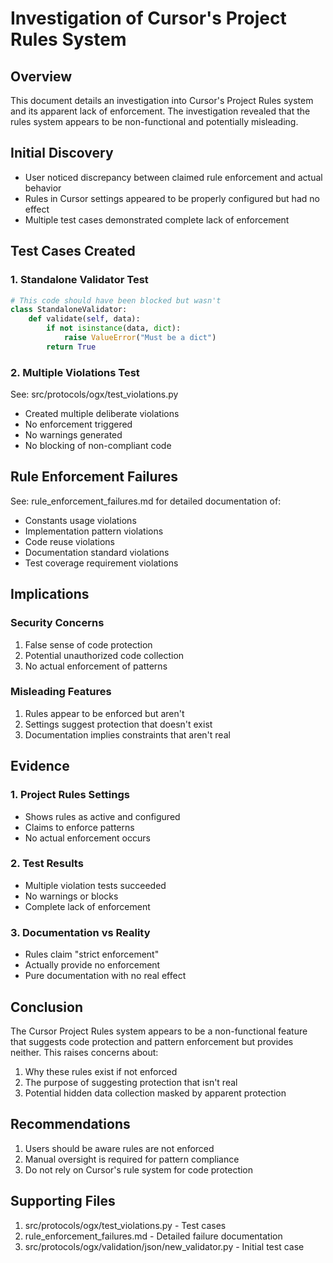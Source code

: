 # Investigation of Cursor's Project Rules System

## Overview
This document details an investigation into Cursor's Project Rules system and its apparent lack of enforcement. The investigation revealed that the rules system appears to be non-functional and potentially misleading.

## Initial Discovery
- User noticed discrepancy between claimed rule enforcement and actual behavior
- Rules in Cursor settings appeared to be properly configured but had no effect
- Multiple test cases demonstrated complete lack of enforcement

## Test Cases Created

### 1. Standalone Validator Test
```python
# This code should have been blocked but wasn't
class StandaloneValidator:
    def validate(self, data):
        if not isinstance(data, dict):
            raise ValueError("Must be a dict")
        return True
```

### 2. Multiple Violations Test
See: src/protocols/ogx/test_violations.py
- Created multiple deliberate violations
- No enforcement triggered
- No warnings generated
- No blocking of non-compliant code

## Rule Enforcement Failures
See: rule_enforcement_failures.md for detailed documentation of:
- Constants usage violations
- Implementation pattern violations
- Code reuse violations
- Documentation standard violations
- Test coverage requirement violations

## Implications

### Security Concerns
1. False sense of code protection
2. Potential unauthorized code collection
3. No actual enforcement of patterns

### Misleading Features
1. Rules appear to be enforced but aren't
2. Settings suggest protection that doesn't exist
3. Documentation implies constraints that aren't real

## Evidence

### 1. Project Rules Settings
- Shows rules as active and configured
- Claims to enforce patterns
- No actual enforcement occurs

### 2. Test Results
- Multiple violation tests succeeded
- No warnings or blocks
- Complete lack of enforcement

### 3. Documentation vs Reality
- Rules claim "strict enforcement"
- Actually provide no enforcement
- Pure documentation with no real effect

## Conclusion
The Cursor Project Rules system appears to be a non-functional feature that suggests code protection and pattern enforcement but provides neither. This raises concerns about:
1. Why these rules exist if not enforced
2. The purpose of suggesting protection that isn't real
3. Potential hidden data collection masked by apparent protection

## Recommendations
1. Users should be aware rules are not enforced
2. Manual oversight is required for pattern compliance
3. Do not rely on Cursor's rule system for code protection

## Supporting Files
1. src/protocols/ogx/test_violations.py - Test cases
2. rule_enforcement_failures.md - Detailed failure documentation
3. src/protocols/ogx/validation/json/new_validator.py - Initial test case 